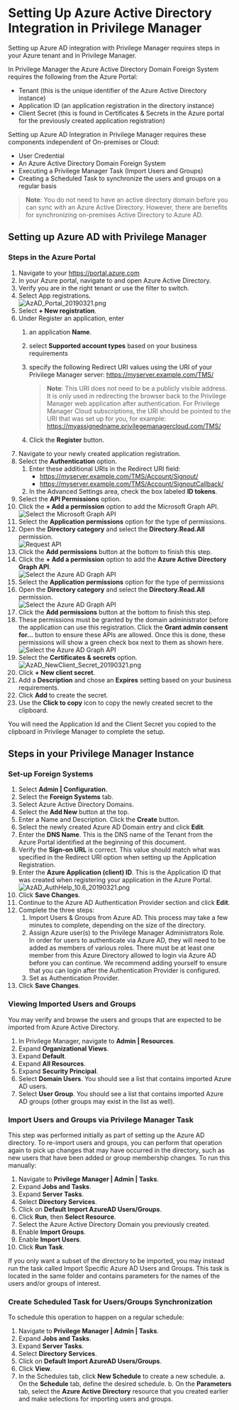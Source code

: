 [title]: # (Set Up Azure Active Directory Integration in Privilege Manager)
[tags]: # (Azure AD,integration,Privilege Manager)
[priority]: # (9020)
# Setting Up Azure Active Directory Integration in Privilege Manager

Setting up Azure AD integration with Privilege Manager requires steps in your Azure tenant and in Privilege Manager.

In Privilege Manager the Azure Active Directory Domain Foreign System requires the following from the Azure Portal:

* Tenant (this is the unique identifier of the Azure Active Directory instance)
* Application ID (an application registration in the directory instance)
* Client Secret (this is found in Certificates & Secrets in the Azure portal for the previously created application registration)

Setting up Azure AD Integration in Privilege Manager requires these components independent of On-premises or Cloud:

* User Credential
* An Azure Active Directory Domain Foreign System
* Executing a Privilege Manager Task (Import Users and Groups)
* Creating a Scheduled Task to synchronize the users and groups on a regular basis

>**Note**:
>You do not need to have an active directory domain before you can sync with an Azure Active Directory. However, there are benefits for synchronizing on-premises Active Directory to Azure AD. 

<!-- TODO, which is useful in support of: 
* TBD
-->

## Setting up Azure AD with Privilege Manager

### Steps in the Azure Portal

1. Navigate to your https://portal.azure.com
1. In your Azure portal, navigate to and open Azure Active Directory.
1. Verify you are in the right tenant or use the filter to switch.
1. Select App registrations.<br/>
   ![AzAD_Portal_20190321.png](images/kb_ad_sync/AzAD_Portal_20190321.png)
1. Select __+ New registration__.
1. Under Register an application, enter
   1. an application __Name__.
   1. select __Supported account types__ based on your business requirements
   1. specify the following Redirect URI values using the URI of your Privilege Manager server:
      https://myserver.example.com/TMS/

      >**Note**:
      >This URI does not need to be a publicly visible address. It is only used in redirecting the browser back to the Privilege Manager web application after authentication.
      >For Privilege Manager Cloud subscriptions, the URI should be pointed to the URI that was set up for you, for example: https://myassignedname.privilegemanagercloud.com/TMS/
   1. Click the __Register__ button.
1. Navigate to your newly created application registration.
1. Select the __Authentication__ option.
   1. Enter these additional URIs in the Redirect URI field:
      * https://myserver.example.com/TMS/Account/Signout/ 
      * https://myserver.example.com/TMS/Account/SignoutCallback/
   1. In the Advanced Settings area, check the box labeled __ID tokens__.
1. Select the __API Permissions__ option.
1. Click the __+ Add a permission__ option to add the Microsoft Graph API.<br/>
   ![Select the Microsoft Graph API](images/kb_ad_sync/AzAD_Select_MS_Graph_API_20190411.png)
1. Select the __Application permissions__ option for the type of permissions.
1. Open the __Directory category__ and select the __Directory.Read.All__ permission.<br/>
   ![Request API](images/kb_ad_sync/AzAD_Request_API_20190411.png)
1. Click the __Add permissions__ button at the bottom to finish this step.
1. Click the __+ Add a permission__ option to add the __Azure Active Directory Graph API__.<br/>
   ![Select the Azure AD Graph API](images/kb_ad_sync/AzAD_Select_AzAD_Graph_API_20190411.png)
1. Select the __Application permissions__ option for the type of permissions
1. Open the __Directory category__ and select the __Directory.Read.All__ permission.<br/>
   ![Select the Azure AD Graph API](images/kb_ad_sync/AzAD_ADGraph_Request_API_20190411.png)
1. Click the __Add permissions__ button at the bottom to finish this step.
1. These permissions must be granted by the domain administrator before the application can use this registration. Click the __Grant admin consent for...__ button to ensure these APIs are allowed. Once this is done, these permissions will show a green check box next to them as shown here.<br/>
   ![Select the Azure AD Graph API](images/kb_ad_sync/AzAD_Grant_Admin_20190411.png)
1. Select the __Certificates & secrets__ option.<br/>
   ![AzAD_NewClient_Secret_20190321.png](images/kb_ad_sync/AzAD_NewClient_Secret_20190321.png)  
1. Click __+ New client secret__.  
1. Add a __Description__ and chose an __Expires__ setting based on your business requirements.
1. Click __Add__ to create the secret.
1. Use the __Click to copy__ icon to copy the newly created secret to the clipboard.

You will need the Application Id and the Client Secret you copied to the clipboard in Privilege Manager to complete the setup.

## Steps in your Privilege Manager Instance

### Set-up Foreign Systems

1. Select __Admin | Configuration__.  
1. Select the __Foreign Systems__ tab.
1. Select Azure Active Directory Domains.
1. Select the __Add New__ button at the top.  
1. Enter a Name and Description. Click the __Create__ button.
1. Select the newly created Azure AD Domain entry and click __Edit__.  
1. Enter the __DNS Name__. This is the DNS name of the Tenant from the Azure Portal identified at the beginning of this document.
1. Verify the __Sign-on URL__ is correct. This value should match what was specified in the Redirect URI option when setting up the Application Registration.
1. Enter the __Azure Application (client) ID__. This is the Application ID that was created when registering your application in the Azure Portal.<br/>
   ![AzAD_AuthHelp_10.6_20190321.png](images/kb_ad_sync/AzAD_AuthHelp_10.6_20190321.png)
1. Click __Save Changes__.
1. Continue to the Azure AD Authentication Provider section and click __Edit__.
1. Complete the three steps:
   1. Import Users & Groups from Azure AD. This process may take a few minutes to complete, depending on the size of the directory.
   1. Assign Azure user(s) to the Privilege Manager Administrators Role. In order for users to authenticate via Azure AD, they will need to be added as members of various roles. There must be at least one member from this Azure Directory allowed to login via Azure AD before you can continue. We recommend adding yourself to ensure that you can login after the Authentication Provider is configured.
   1. Set as Authentication Provider.
1. Click __Save Changes__.

### Viewing Imported Users and Groups

You may verify and browse the users and groups that are expected to be imported from Azure Active Directory.

1. In Privilege Manager, navigate to __Admin | Resources__.
1. Expand __Organizational Views__.
1. Expand __Default__.
1. Expand __All Resources__.
1. Expand __Security Principal__.
1. Select __Domain Users__. You should see a list that contains imported Azure AD users.
1. Select __User Group__. You should see a list that contains imported Azure AD groups (other groups may exist in the list as well).

### Import Users and Groups via Privilege Manager Task

This step was performed initially as part of setting up the Azure AD directory. To re-import users and groups, you can perform that operation again to pick up changes that may have occurred in the directory, such as new users that have been added or group membership changes. To run this manually:

1. Navigate to __Privilege Manager | Admin | Tasks__.
1. Expand __Jobs and Tasks__.
1. Expand __Server Tasks__.
1. Select __Directory Services__.
1. Click on __Default Import AzureAD Users/Groups__.
1. Click __Run__, then __Select Resource__.
1. Select the Azure Active Directory Domain you previously created.
1. Enable __Import Groups__.
1. Enable __Import Users__.
1. Click __Run Task__.

If you only want a subset of the directory to be imported, you may instead run the task called Import Specific Azure AD Users and Groups. This task is located in the same folder and contains parameters for the names of the users and/or groups of interest.

### Create Scheduled Task for Users/Groups Synchronization

To schedule this operation to happen on a regular schedule:

1. Navigate to __Privilege Manager | Admin | Tasks__.
1. Expand __Jobs and Tasks__.
1. Expand __Server Tasks__.
1. Select __Directory Services__.
1. Click on __Default Import AzureAD Users/Groups__.
1. Click __View__.
1. In the Schedules tab, click __New Schedule__ to create a new schedule.
   a. On the __Schedule__ tab, define the desired schedule.
   b. On the __Parameters__ tab, select the __Azure Active Directory__ resource that you created earlier and make selections for importing users and groups.
